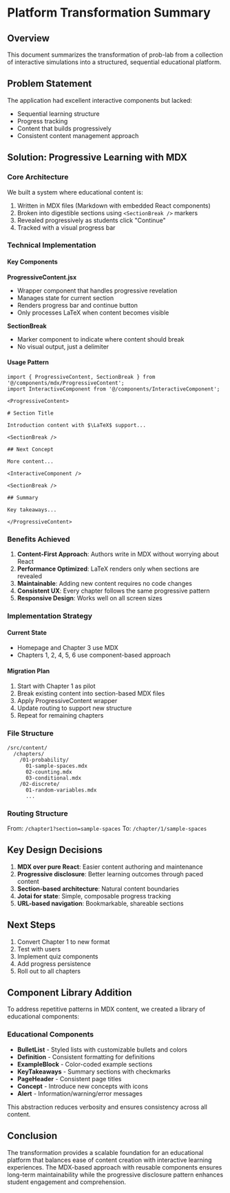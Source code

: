 # Platform Transformation Summary

## Overview

This document summarizes the transformation of prob-lab from a collection of interactive simulations into a structured, sequential educational platform.

## Problem Statement

The application had excellent interactive components but lacked:
- Sequential learning structure
- Progress tracking
- Content that builds progressively
- Consistent content management approach

## Solution: Progressive Learning with MDX

### Core Architecture

We built a system where educational content is:
1. Written in MDX files (Markdown with embedded React components)
2. Broken into digestible sections using `<SectionBreak />` markers
3. Revealed progressively as students click "Continue"
4. Tracked with a visual progress bar

### Technical Implementation

#### Key Components

**ProgressiveContent.jsx**
- Wrapper component that handles progressive revelation
- Manages state for current section
- Renders progress bar and continue button
- Only processes LaTeX when content becomes visible

**SectionBreak**
- Marker component to indicate where content should break
- No visual output, just a delimiter

#### Usage Pattern

```mdx
import { ProgressiveContent, SectionBreak } from '@/components/mdx/ProgressiveContent';
import InteractiveComponent from '@/components/InteractiveComponent';

<ProgressiveContent>

# Section Title

Introduction content with $\LaTeX$ support...

<SectionBreak />

## Next Concept

More content...

<InteractiveComponent />

<SectionBreak />

## Summary

Key takeaways...

</ProgressiveContent>
```

### Benefits Achieved

1. **Content-First Approach**: Authors write in MDX without worrying about React
2. **Performance Optimized**: LaTeX renders only when sections are revealed
3. **Maintainable**: Adding new content requires no code changes
4. **Consistent UX**: Every chapter follows the same progressive pattern
5. **Responsive Design**: Works well on all screen sizes

### Implementation Strategy

#### Current State
- Homepage and Chapter 3 use MDX
- Chapters 1, 2, 4, 5, 6 use component-based approach

#### Migration Plan
1. Start with Chapter 1 as pilot
2. Break existing content into section-based MDX files
3. Apply ProgressiveContent wrapper
4. Update routing to support new structure
5. Repeat for remaining chapters

### File Structure

```
/src/content/
  /chapters/
    /01-probability/
      01-sample-spaces.mdx
      02-counting.mdx
      03-conditional.mdx
    /02-discrete/
      01-random-variables.mdx
      ...
```

### Routing Structure

From: `/chapter1?section=sample-spaces`
To: `/chapter/1/sample-spaces`

## Key Design Decisions

1. **MDX over pure React**: Easier content authoring and maintenance
2. **Progressive disclosure**: Better learning outcomes through paced content
3. **Section-based architecture**: Natural content boundaries
4. **Jotai for state**: Simple, composable progress tracking
5. **URL-based navigation**: Bookmarkable, shareable sections

## Next Steps

1. Convert Chapter 1 to new format
2. Test with users
3. Implement quiz components
4. Add progress persistence
5. Roll out to all chapters

## Component Library Addition

To address repetitive patterns in MDX content, we created a library of educational components:

### Educational Components
- **BulletList** - Styled lists with customizable bullets and colors
- **Definition** - Consistent formatting for definitions
- **ExampleBlock** - Color-coded example sections
- **KeyTakeaways** - Summary sections with checkmarks
- **PageHeader** - Consistent page titles
- **Concept** - Introduce new concepts with icons
- **Alert** - Information/warning/error messages

This abstraction reduces verbosity and ensures consistency across all content.

## Conclusion

The transformation provides a scalable foundation for an educational platform that balances ease of content creation with interactive learning experiences. The MDX-based approach with reusable components ensures long-term maintainability while the progressive disclosure pattern enhances student engagement and comprehension.